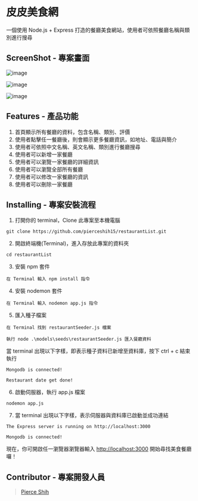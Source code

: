 # 皮皮美食網

一個使用 Node.js + Express 打造的餐廳美食網站，使用者可依照餐廳名稱與類別進行搜尋

## ScreenShot - 專案畫面
![image](https://github.com/pierceshih15/restaurantList/blob/master/public/img/homePage.jpg)

![image](https://github.com/pierceshih15/restaurantList/blob/master/public/img/restaurantInfo.jpg)

![image](https://github.com/pierceshih15/restaurantList/blob/master/public/img/addNewRestaurant.jpg)

## Features - 產品功能 

1. 首頁顯示所有餐廳的資料，包含名稱、類別、評價
2. 使用者點擊任一餐廳後，則會顯示更多餐廳資訊，如地址、電話與簡介
3. 使用者可依照中文名稱、英文名稱、類別進行餐廳搜尋
4. 使用者可以新增一家餐廳
5. 使用者可以瀏覽一家餐廳的詳細資訊
6. 使用者可以瀏覽全部所有餐廳
7. 使用者可以修改一家餐廳的資訊
8. 使用者可以刪除一家餐廳

## Installing - 專案安裝流程 

1. 打開你的 terminal，Clone 此專案至本機電腦
```
git clone https://github.com/pierceshih15/restaurantList.git
```
2. 開啟終端機(Terminal)，進入存放此專案的資料夾
```
cd restaurantList
```
3. 安裝 npm 套件 
```
在 Terminal 輸入 npm install 指令
```

4. 安裝 nodemon 套件
```
在 Terminal 輸入 nodemon app.js 指令
```

5. 匯入種子檔案

```
在 Terminal 找到 restaurantSeeder.js 檔案

執行 node .\models\seeds\restaurantSeeder.js 匯入餐廳資料
```

當 terminal 出現以下字樣，即表示種子資料已新增至資料庫，按下 ctrl + c 結束執行
```
Mongodb is connected!

Restaurant date get done!
```

6. 啟動伺服器，執行 app.js 檔案
```
nodemon app.js
```

7. 當 terminal 出現以下字樣，表示伺服器與資料庫已啟動並成功連結
```
The Express server is running on http://localhost:3000

Mongodb is connected!
```
現在，你可開啟任一瀏覽器瀏覽器輸入 [http://localhost:3000](http://localhost:3000) 開始尋找美食餐廳囉！

## Contributor - 專案開發人員

> [Pierce Shih](https://github.com/pierceshih15)



